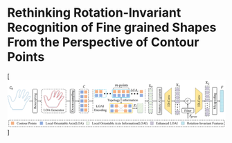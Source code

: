 # Rethinking Rotation-Invariant Recognition of Fine grained Shapes From the Perspective of Contour Points

[![](https://github.com/zhenguonie/ANRICN_CGA/blob/main/fig_2.jpg)]
